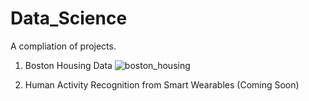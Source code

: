 # Data_Science
A compliation of projects. 

1) Boston Housing Data
![boston_housing](https://github.com/bwilkie/Data_Science/assets/40703571/83b17bf2-952c-4552-bbd1-fc39bf9395dc)


2) Human Activity Recognition from Smart Wearables (Coming Soon)
